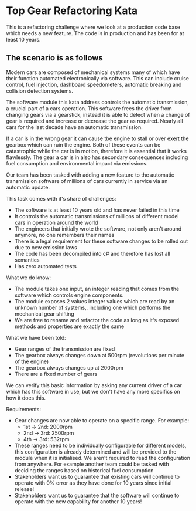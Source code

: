 Top Gear Refactoring Kata
=========================

This is a refactoring challenge where we look at a production code base which needs a new feature. The code is in production and has been for at least 10 years.

The scenario is as follows
----------------------------

Modern cars are composed of mechanical systems many of which have their function automated electronically via software. This can include cruise control, fuel injection, dashboard speedometers, automatic breaking and collision detection systems.

The software module this kata address controls the automatic transmission, a crucial part of a cars operation. This software frees the driver from changing gears via a gearstick, instead it is able to detect when a change of gear is required and increase or decrease the gear as required. Nearly all cars for the last decade have an automatic transmission.

If a car is in the wrong gear it can cause tbe engine to stall or over exert the gearbox which can ruin the engine. Both of these events can be catastrophic while the car is in motion, therefore it is essential that it works flawlessly. The gear a car is in also has secondary consequences including fuel consumption and environmental impact via emissions.

Our team has been tasked with adding a new feature to the automatic transmission software of millions of cars currently in service via an automatic update.  
  
This task comes with it's share of challenges:
* The software is at least 10 years old and has never failed in this time
* It controls the automatic transmissions of millions of different model cars in operation around the world
* The engineers that initially wrote the software, not only aren't around anymore, no one remembers their names
* There is a legal requirement for these software changes to be rolled out due to new emission laws
* The code has been decompiled into c# and therefore has lost all semantics
* Has zero automated tests

What we do know:
* The module takes one input, an integer reading that comes from the software which controls engine components.
* The module exposes 2 values integer values which are read by an unknown number of systems,. including one which performs the mechanical gear shifting
* We are free to rename and refactor the code as long as it's exposed methods and properties are exactly the same

What we have been told:
* Gear ranges of the transmission are fixed
* The gearbox always changes down at 500rpm (revolutions per minute of the engine)
* The gearbox always changes up at 2000rpm
* There are a fixed number of gears 

We can verify this basic information by asking any current driver of a car which has this software in use, but we don't have any more specifics on how it does this.

Requirements:
* Gear changes are now able to operate on a specific range. For example:
    * 1st -> 2nd: 2000rpm
    * 2nd -> 3rd: 2500rpm
    * 4th -> 3rd: 532rpm
* These ranges need to be individually configurable for different models, this configuration is already determined and will be provided to the module when it is initialised. We aren't required to read the configuration from anywhere. For example another team could be tasked with deciding the ranges based on historical fuel consumption
* Stakeholders want us to guarantee that existing cars will continue to operate with 0% error as they have done for 10 years since initial release!
* Stakeholders want us to guarantee that the software will continue to operate with the new capability for another 10 years! 
